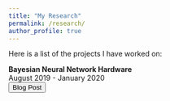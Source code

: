 ```yaml
---
title: "My Research"
permalink: /research/
author_profile: true
---
```


Here is a list of the projects I have worked on:

<b>Bayesian Neural Network Hardware</b> <br>
 August 2019 - January 2020 <br>
 <button onclick="document.location = 'https://akulmalhotra.github.io/posts/2020/05/spinbnn'">Blog Post</button>
 
 
